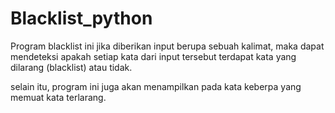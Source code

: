 # Blacklist_python

<p>Program blacklist ini jika diberikan input berupa sebuah kalimat, maka dapat mendeteksi apakah setiap kata dari input tersebut terdapat kata yang dilarang (blacklist) atau tidak.</p>
<p>selain itu, program ini juga akan menampilkan pada kata keberpa yang memuat kata terlarang.</p>
